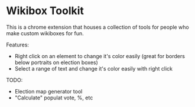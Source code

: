 # Wikibox Toolkit

This is a chrome extension that houses a collection of tools for people who make custom wikiboxes for fun. 

Features:

- Right click on an element to change it's color easily (great for borders below portraits on election boxes)
- Select a range of text and change it's color easily with right click

TODO:

- Election map generator tool
- "Calculate" populat vote, %, etc